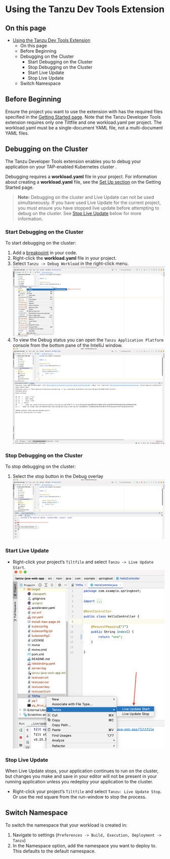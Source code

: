 # Using the Tanzu Dev Tools Extension

## <a id=on-this-page></a> On this page

- [Using the Tanzu Dev Tools Extension](#using-the-tanzu-dev-tools-extension)
  - [<a id=on-this-page></a> On this page](#-on-this-page)
  - [<a id="before-beginning"></a> Before Beginning](#-before-beginning)
  - [<a id="debugging-on-the-cluster"></a> Debugging on the Cluster](#-debugging-on-the-cluster)
    - [<a id="start-debugging-on-the-cluster"></a> Start Debugging on the Cluster](#-start-debugging-on-the-cluster)
    - [<a id="stop-debugging-on-the-cluster"></a> Stop Debugging on the Cluster](#-stop-debugging-on-the-cluster)
    - [<a id="start-live-update"></a> Start Live Update](#-start-live-update)
    - [<a id="stop-live-update"></a> Stop Live Update](#-stop-live-update)
  - [<a id="switch-namespace"></a> Switch Namespace](#-switch-namespace)

## <a id="before-beginning"></a> Before Beginning

Ensure the project you want to use the extension with has the required files specified in the [Getting Started page](../intellij-extension/getting-started.md). Note that the Tanzu Developer Tools extension requires only one Tiltfile and one workload.yaml per project. The workload.yaml must be a single-document YAML file, not a multi-document YAML files.

## <a id="debugging-on-the-cluster"></a> Debugging on the Cluster

The Tanzu Developer Tools extension enables you to debug your application on your TAP-enabled Kubernetes cluster .

Debugging requires a **workload.yaml** file in your project. For information about creating a **workload.yaml** file, see the [Set Up section](../intellij-extension/getting-started.md#set-up-tanzu-dev-tools) on the Getting Started page.

> **Note:** Debugging on the cluster and Live Update can not be used simultaneously. If you have used Live Update for the current project, you must ensure you have stopped live update before attempting to debug on the cluster. See [Stop Live Update](#stop-live-update) below for more information.

### <a id="start-debugging-on-the-cluster"></a> Start Debugging on the Cluster

To start debugging on the cluster:
1. Add a [breakpoint](https://www.jetbrains.com/help/idea/using-breakpoints.html) in your code.
1. Right-click the **workload.yaml** file in your project.
1. Select `Tanzu -> Debug Workload` in the right-click menu.
![The IntelliJ interface showing the project tab with the workload.yaml file right-click menu open and the "Tanzu -> Debug Workload" option highlighted](../images/intellij-debugWorkload.png)
1. To view the Debug status you can open the `Tanzu Application Platform` console from the bottom pane of the IntelliJ window.
![The IntelliJ interface showing the Tanzu Application Platform console open after starting a debug session](../images/intellij-debugWorkloadFull.png)

### <a id="stop-debugging-on-the-cluster"></a> Stop Debugging on the Cluster

To stop debugging on the cluster:
1. Select the stop button in the Debug overlay
![The IntelliJ interface showing the debug interface pointing out the stop rectangle icon and mouseover description](../images/intellij-stopDebug.png)

### <a id="start-live-update"></a> Start Live Update

- Right-click your project’s `Tiltfile` and select `Tanzu -> Live Update Start`.
![The IntelliJ interface showing the project tab with the Tiltfile file right-click menu open and the "Tanzu -> Live Update Start" option highlighted](../images/intelliJ-startLiveUpdate.png)


### <a id="stop-live-update"></a> Stop Live Update

When Live Update stops, your application continues to run on the cluster, but changes you make and save in your editor will not be present in your running application unless you redeploy your application to the cluster.

- Right-click your project’s `Tiltfile` and select `Tanzu: Live Update Stop`. Or use the red square from the run-window to stop the process.

## <a id="switch-namespace"></a> Switch Namespace

To switch the namespace that your workload is created in:
1. Navigate to settings (`Preferences -> Build, Execution, Deployment -> Tanzu`)
2. In the Namespace option, add the namespace you want to deploy to. This defaults to the default namespace.